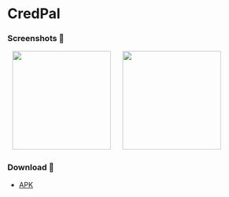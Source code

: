 # CredPal

### Screenshots 🌈

<p>
    <img src="https://github.com/ibrajix/tuli/assets/39574228/8809c80c-ba87-4127-8d89-c2055763d358" width="200px" hspace="10"/>
    <img src="https://github.com/ibrajix/tuli/assets/39574228/e3c50f32-1ff7-4b1c-a9b9-1903fd3e8f73" width="200px" hspace="10"/>
</p>

### Download 📱

- [APK](https://github.com/ibrajix/CredPal/releases/download/v1.0/app-release-v1.apk/)

